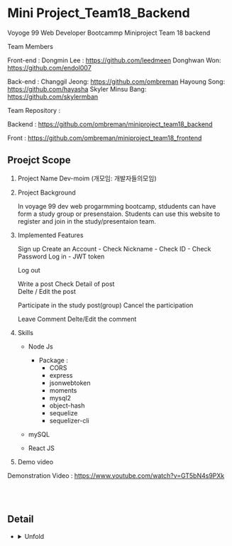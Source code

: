 # Mini Project_Team18_Backend
Voyoge 99 Web Developer Bootcammp 
Miniproject Team 18 backend


Team Members

 Front-end : Dongmin Lee  :  https://github.com/leedmeen
             Donghwan Won: https://github.com/endol007
 
 Back-end : Changgil Jeong: https://github.com/ombreman
            Hayoung Song: https://github.com/hayasha
            Skyler Minsu Bang: https://github.com/skylermban 
          
Team Repository :

 Backend : https://github.com/ombreman/miniproject_team18_backend
 
 Front : https://github.com/ombreman/miniproject_team18_frontend
 
## Proejct Scope

 1. Project Name 
     Dev-moim (개모임:  개발자들의모임)

 2. Project Background

    In voyage 99 dev web progarmming bootcamp,  stdudents can have form a study group or presenstaion. 
    Students can use this website to register and join in the study/presentaion team. 

 3. Implemented Features 

    Sign up
      Create an Account
         - Check Nickname
         - Check ID
         - Check Password 
      Log in
         - JWT token

      Log out 

      Write a post 
      Check Detail of post  
      Delte / Edit the post 

      Participate in the study post(group)
      Cancel the participation
      
      Leave Comment 
      Delte/Edit the comment
 
 
4. Skills

   - Node Js 
      - Package :  
          -  CORS 
          -  express
          -  jsonwebtoken
          -  moments
          -  mysql2
          -  object-hash
          -  sequelize
          -  sequelizer-cli
   - mySQL
      
   - React JS 

5. Demo video

 Demonstration Video : https://www.youtube.com/watch?v=GT5bN4s9PXk
 
 
 
  </details>
  <br
    
  </summary>
    <br>

## Detail
* <details>
  <summary>
   Unfold
  </summary>
    <br>


  </details>
  <br>
